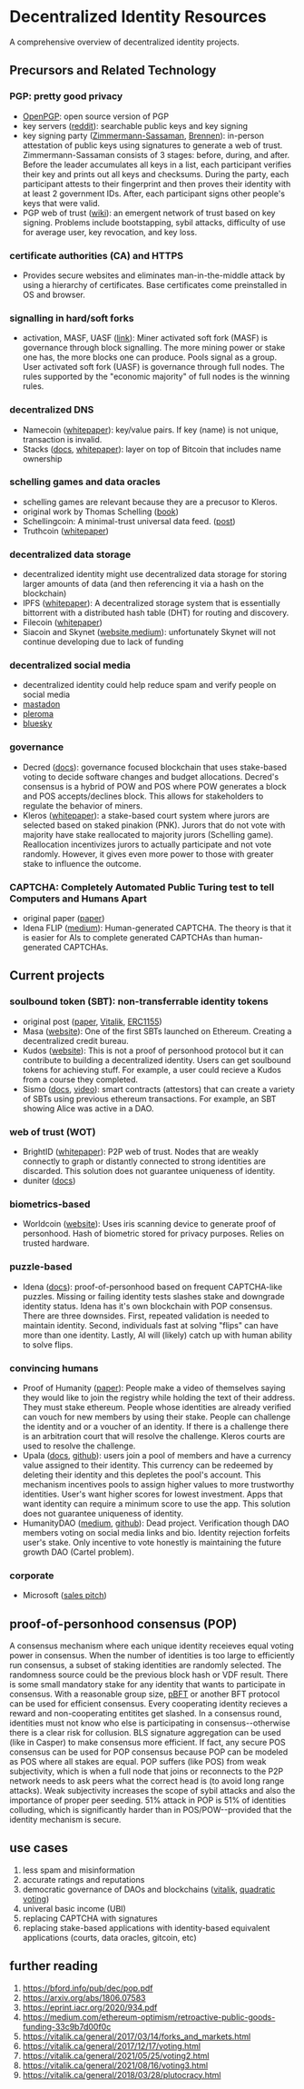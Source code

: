 # Decentralized Identity Resources
A comprehensive overview of decentralized identity projects. 

## Precursors and Related Technology

### PGP: pretty good privacy
- [OpenPGP](https://www.openpgp.org/): open source version of PGP
- key servers ([reddit](https://www.reddit.com/r/GnuPG/comments/ix2gdj/what_pgp_key_server_to_use/)): searchable public keys and key signing
- key signing party ([Zimmermann-Sassaman](https://web.archive.org/web/20061205200342/http://sion.quickie.net/keysigning.txt), [Brennen](https://www.cryptnet.net/fdp/crypto/keysigning_party/en/keysigning_party.html)): in-person attestation of public keys using signatures to generate a web of trust. Zimmermann-Sassaman consists of 3 stages: before, during, and after. Before the leader accumulates all keys in a list, each participant verifies their key and prints out all keys and checksums. During the party, each participant attests to their fingerprint and then proves their identity with at least 2 government IDs. After, each participant signs other people's keys that were valid. 
- PGP web of trust ([wiki](https://en.wikipedia.org/wiki/Web_of_trust)): an emergent network of trust based on key signing. Problems include bootstapping, sybil attacks, difficulty of use for average user, key revocation, and key loss. 

### certificate authorities (CA) and HTTPS
- Provides secure websites and eliminates man-in-the-middle attack by using a hierarchy of certificates. Base certificates come preinstalled in OS and browser. 

### signalling in hard/soft forks
- activation, MASF, UASF ([link](https://bitcoinops.org/en/topics/soft-fork-activation)): Miner activated soft fork (MASF) is governance through block signalling. The more mining power or stake one has, the more blocks one can produce. Pools signal as a group. User activated soft fork (UASF) is governance through full nodes. The rules supported by the "economic majority" of full nodes is the winning rules. 

### decentralized DNS
- Namecoin ([whitepaper](https://www.namecoin.org/resources/whitepaper)): key/value pairs. If key (name) is not unique, transaction is invalid.
- Stacks ([docs](https://docs.stacks.co/docs/build-apps/references/bns), [whitepaper](https://assets.stacks.co/stacks.pdf)): layer on top of Bitcoin that includes name ownership

### schelling games and data oracles
- schelling games are relevant because they are a precusor to Kleros.
- original work by Thomas Schelling ([book](https://www.hup.harvard.edu/catalog.php?isbn=9780674840317))
- Schellingcoin: A minimal-trust universal data feed. ([post](https://blog.ethereum.org/2014/03/28/schellingcoin-a-minimal-trust-universal-data-feed/))
- Truthcoin ([whitepaper](http://www.truthcoin.info/papers/truthcoin-whitepaper.pdf/))

### decentralized data storage
- decentralized identity might use decentralized data storage for storing larger amounts of data (and then referencing it via a hash on the blockchain)
- IPFS ([whitepaper](https://github.com/ipfs/ipfs/blob/master/papers/ipfs-cap2pfs/ipfs-p2p-file-system.pdf)): A decentralized storage system that is essentially bittorrent with a distributed hash table (DHT) for routing and discovery.  
- Filecoin ([whitepaper](https://filecoin.io/filecoin.pdf))
- Siacoin and Skynet ([website](https://siasky.net/),[medium](https://blog.sia.tech/a-deep-dive-into-skynet-a0fa037feea)): unfortunately Skynet will not continue developing due to lack of funding

### decentralized social media
- decentralized identity could help reduce spam and verify people on social media
- [mastadon](mastodon.social)
- [pleroma](https://pleroma.social/)
- [bluesky](https://blueskyweb.org/)

### governance
- Decred ([docs](https://docs.decred.org/#what-is-decred)): governance focused blockchain that uses stake-based voting to decide software changes and budget allocations. Decred's consensus is a hybrid of POW and POS where POW generates a block and POS accepts/declines block. This allows for stakeholders to regulate the behavior of miners.
- Kleros ([whitepaper](https://kleros.io/whitepaper.pdf)): a stake-based court system where jurors are selected based on staked pinakion (PNK). Jurors that do not vote with majority have stake reallocated to majority jurors (Schelling game). Reallocation incentivizes jurors to actually participate and not vote randomly. However, it gives even more power to those with greater stake to influence the outcome.

### CAPTCHA: Completely Automated Public Turing test to tell Computers and Humans Apart
- original paper ([paper](https://link.springer.com/content/pdf/10.1007/3-540-39200-9_18.pdf))
- Idena FLIP ([medium](https://medium.com/idena/ai-resistant-captchas-are-they-really-possible-760ac5065bae)): Human-generated CAPTCHA. The theory is that it is easier for AIs to complete generated CAPTCHAs than human-generated CAPTCHAs.

## Current projects

### soulbound token (SBT): non-transferrable identity tokens
- original post ([paper](https://papers.ssrn.com/sol3/papers.cfm?abstract_id=4105763), [Vitalik](https://vitalik.ca/general/2022/01/26/soulbound.html), [ERC1155](https://eips.ethereum.org/EIPS/eip-1155))
- Masa ([website](https://www.masa.finance/)): One of the first SBTs launched on Ethereum. Creating a decentralized credit bureau.
- Kudos ([website](https://mintkudos.xyz/)): This is not a proof of personhood protocol but it can contribute to building a decentralized identity. Users can get soulbound tokens for achieving stuff. For example, a user could recieve a Kudos from a course they completed.
- Sismo ([docs](https://docs.sismo.io/sismo-docs/devs-technical-doc/sismo-protocol), [video](https://www.youtube.com/watch?v=6vCb6XwGSOk)): smart contracts (attestors) that can create a variety of SBTs using previous ethereum transactions. For example, an SBT showing Alice was active in a DAO.

### web of trust (WOT)
- BrightID ([whitepaper](https://www.brightid.org/whitepaper)): P2P web of trust. Nodes that are weakly connectly to graph or distantly connected to strong identities are discarded. This solution does not guarantee uniqueness of identity.
- duniter ([docs](https://duniter.org/blog/duniter-deep-dive-wot/))

### biometrics-based
- Worldcoin ([website](https://worldcoin.org)): Uses iris scanning device to generate proof of personhood. Hash of biometric stored for privacy purposes. Relies on trusted hardware.

### puzzle-based
- Idena ([docs](https://docs.idena.io/docs/wp/technology)): proof-of-personhood based on frequent CAPTCHA-like puzzles. Missing or failing identity tests slashes stake and downgrade identity status. Idena has it's own blockchain with POP consensus. There are three downsides. First, repeated validation is needed to maintain identity. Second, individuals fast at solving "flips" can have more than one identity. Lastly, AI will (likely) catch up with human ability to solve flips. 

### convincing humans
- Proof of Humanity ([paper](https://arxiv.org/ftp/arxiv/papers/2008/2008.05300.pdf)): People make a video of themselves saying they would like to join the registry while holding the text of their address. They must stake ethereum. People whose identities are already verified can vouch for new members by using their stake. People can challenge the identity and or a voucher of an identity. If there is a challenge there is an arbitration court that will resolve the challenge. Kleros courts are used to resolve the challenge.
- Upala ([docs](https://docs.upala.id/en/latest/whitepaper.html), [github](https://github.com/upala-digital-identity/upala)): users join a pool of members and have a currency value assigned to their identity. This currency can be redeemed by deleting their identity and this depletes the pool's account. This mechanism incentives pools to assign higher values to more trustworthy identities. User's want higher scores for lowest investment. Apps that want identity can require a minimum score to use the app. This solution does not guarantee uniqueness of identity.
- HumanityDAO ([medium](https://github.com/marbleprotocol/humanity), [github](https://github.com/marbleprotocol/humanity)): Dead project. Verification though DAO members voting on social media links and bio. Identity rejection forfeits user's stake. Only incentive to vote honestly is maintaining the future growth DAO (Cartel problem).

### corporate
- Microsoft ([sales pitch](https://query.prod.cms.rt.microsoft.com/cms/api/am/binary/RE2DjfY))

## proof-of-personhood consensus (POP)
A consensus mechanism where each unique identity receieves equal voting power in consensus. When the number of identities is too large to efficiently run consensus, a subset of staking identities are randomly selected. The randomness source could be the previous block hash or VDF result. There is some small mandatory stake for any identity that wants to participate in consensus. With a reasonable group size, [pBFT](https://pmg.csail.mit.edu/papers/osdi99.pdf) or another BFT protocol can be used for efficient consensus. Every cooperating identity recieves a reward and non-cooperating entitites get slashed. In a consensus round, identities must not know who else is participating in consensus--otherwise there is a clear risk for collusion. BLS signature aggregation can be used (like in Casper) to make consensus more efficient. If fact, any secure POS consensus can be used for POP consensus because POP can be modeled as POS where all stakes are equal. POP suffers (like POS) from weak subjectivity, which is when a full node that joins or reconnects to the P2P network needs to ask peers what the correct head is (to avoid long range attacks). Weak subjectivity increases the scope of sybil attacks and also the importance of proper peer seeding. 51% attack in POP is 51% of identities colluding, which is significantly harder than in POS/POW--provided that the identity mechanism is secure. 

## use cases
1. less spam and misinformation
2. accurate ratings and reputations
3. democratic governance of DAOs and blockchains ([vitalik](https://vitalik.ca/general/2017/12/17/voting.html]), [quadratic voting](https://papers.ssrn.com/sol3/papers.cfm?abstract_id=2003531))
4. univeral basic income (UBI)
5. replacing CAPTCHA with signatures
6. replacing stake-based applications with identity-based equivalent applications (courts, data oracles, gitcoin, etc)

## further reading
1. https://bford.info/pub/dec/pop.pdf
2. https://arxiv.org/abs/1806.07583
3. https://eprint.iacr.org/2020/934.pdf
4. https://medium.com/ethereum-optimism/retroactive-public-goods-funding-33c9b7d00f0c
5. https://vitalik.ca/general/2017/03/14/forks_and_markets.html
6. https://vitalik.ca/general/2017/12/17/voting.html
7. https://vitalik.ca/general/2021/05/25/voting2.html
8. https://vitalik.ca/general/2021/08/16/voting3.html
9. https://vitalik.ca/general/2018/03/28/plutocracy.html